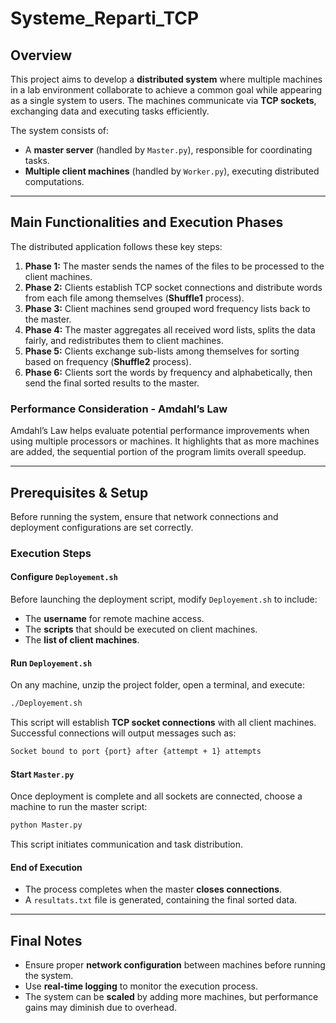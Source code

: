 # Systeme_Reparti_TCP

## Overview
This project aims to develop a **distributed system** where multiple machines in a lab environment collaborate to achieve a common goal while appearing as a single system to users. The machines communicate via **TCP sockets**, exchanging data and executing tasks efficiently.

The system consists of:
- A **master server** (handled by `Master.py`), responsible for coordinating tasks.
- **Multiple client machines** (handled by `Worker.py`), executing distributed computations.

---

## Main Functionalities and Execution Phases
The distributed application follows these key steps:

1. **Phase 1:** The master sends the names of the files to be processed to the client machines.
2. **Phase 2:** Clients establish TCP socket connections and distribute words from each file among themselves (**Shuffle1** process).
3. **Phase 3:** Client machines send grouped word frequency lists back to the master.
4. **Phase 4:** The master aggregates all received word lists, splits the data fairly, and redistributes them to client machines.
5. **Phase 5:** Clients exchange sub-lists among themselves for sorting based on frequency (**Shuffle2** process).
6. **Phase 6:** Clients sort the words by frequency and alphabetically, then send the final sorted results to the master.

### Performance Consideration - Amdahl’s Law
Amdahl’s Law helps evaluate potential performance improvements when using multiple processors or machines. It highlights that as more machines are added, the sequential portion of the program limits overall speedup.

---

## Prerequisites & Setup
Before running the system, ensure that network connections and deployment configurations are set correctly.

### Execution Steps
#### Configure `Deployement.sh`
Before launching the deployment script, modify `Deployement.sh` to include:
- The **username** for remote machine access.
- The **scripts** that should be executed on client machines.
- The **list of client machines**.

#### Run `Deployement.sh`
On any machine, unzip the project folder, open a terminal, and execute:
```bash
./Deployement.sh
```
This script will establish **TCP socket connections** with all client machines. Successful connections will output messages such as:
```bash
Socket bound to port {port} after {attempt + 1} attempts
```

#### Start `Master.py`
Once deployment is complete and all sockets are connected, choose a machine to run the master script:
```bash
python Master.py
```
This script initiates communication and task distribution.

#### End of Execution
- The process completes when the master **closes connections**.
- A `resultats.txt` file is generated, containing the final sorted data.

---

## Final Notes
- Ensure proper **network configuration** between machines before running the system.
- Use **real-time logging** to monitor the execution process.
- The system can be **scaled** by adding more machines, but performance gains may diminish due to overhead.

